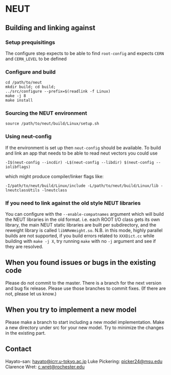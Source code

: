 # NEUT

## Building and linking against

### Setup prequisitings
The configure step expects to be able to find `root-config` and expects `CERN` and `CERN_LEVEL` to be defined

### Configure and build
```
cd /path/to/neut
mkdir build; cd build;
../src/configure --prefix=$(readlink -f Linux)
make -j 8
make install
```

### Sourcing the NEUT environment
```
source /path/to/neut/build/Linux/setup.sh
```

### Using neut-config
If the environment is set up then `neut-config` should be available. To build and link an app that needs to be able to read neut vectors you could use
```
-I$(neut-config --incdir) -L$(neut-config --libdir) $(neut-config --iolibflags)
```
which might produce compiler/linker flags like:
```
-I/path/to/neut/build/Linux/include -L/path/to/neut/build/Linux/lib -lneutclassUtils -lneutclass
```

### If you need to link against the old style NEUT libraries
You can configure with the `--enable-compatnames` argument which will build the NEUT libraries in the old format. i.e. each ROOT I/O class gets its own library, the main NEUT static libraries are built per subdirectory, and the reweight library is called `libNReWeight.so`.
N.B. in this mode, highly parallel builds are not supported, if you build errors related to `XXXDict.cc` while building with `make -j X`, try running `make` with no `-j` argument and see if they are resolved.

## When you found issues or bugs in the existing code
Please do not commit to the master.
There is a branch for the next version and bug fix release.
Please use those branches to commit fixes.
(If there are not, please let us know.)

## When you try to implement a new model
Please make a branch to start including a new model implementation.
Make a new directory under src for your new model.
Try to minimize the changes in the existing part.

## Contact
Hayato-san: hayato@icrr.u-tokyo.ac.jp
Luke Pickering: picker24@msu.edu
Clarence Wret: c.wret@rochester.edu
